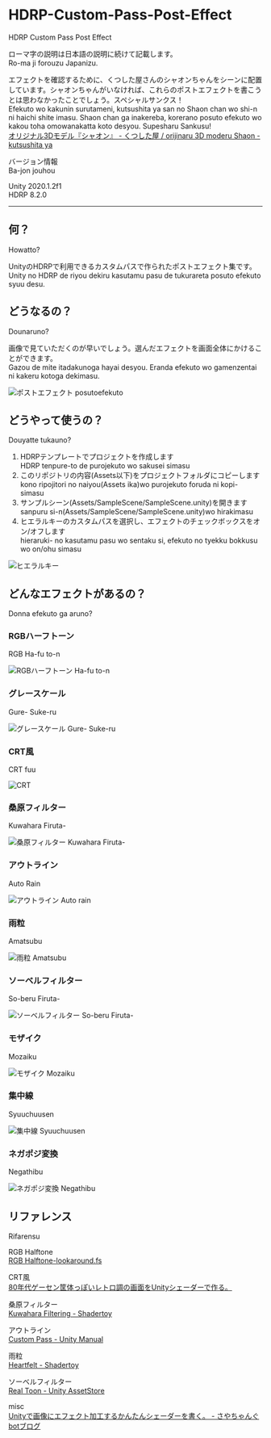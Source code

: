 # HDRP-Custom-Pass-Post-Effect  
HDRP Custom Pass Post Effect

ローマ字の説明は日本語の説明に続けて記載します。  
Ro-ma ji forouzu Japanizu.

エフェクトを確認するために、くつした屋さんのシャオンちゃんをシーンに配置しています。シャオンちゃんがいなければ、これらのポストエフェクトを書こうとは思わなかったことでしょう。スペシャルサンクス！  
Efekuto wo kakunin surutameni, kutsushita ya san no Shaon chan wo shi-n ni haichi shite imasu. Shaon chan ga inakereba, korerano posuto efekuto wo kakou toha omowanakatta koto desyou. Supesharu Sankusu!  
[オリジナル3Dモデル『シャオン』 - くつした屋 / orijinaru 3D moderu Shaon - kutsushita ya](https://booth.pm/ja/items/2048231)

バージョン情報  
Ba-jon jouhou

Unity 2020.1.2f1  
HDRP 8.2.0

---

## 何？  
Howatto?

UnityのHDRPで利用できるカスタムパスで作られたポストエフェクト集です。  
Unity no HDRP de riyou dekiru kasutamu pasu de tukurareta posuto efekuto syuu desu.

## どうなるの？  
Dounaruno?

画像で見ていただくのが早いでしょう。選んだエフェクトを画面全体にかけることができます。  
Gazou de mite itadakunoga hayai desyou. Eranda efekuto wo gamenzentai ni kakeru kotoga dekimasu.

![ポストエフェクト posutoefekuto](https://raw.githubusercontent.com/sayachang/HDRP-Custom-Pass-Post-Effect/master/Images/CustomPassImage.png "posteffect")

## どうやって使うの？  
Douyatte tukauno?

1. HDRPテンプレートでプロジェクトを作成します  
HDRP tenpure-to de purojekuto wo sakusei simasu
1. このリポジトリの内容(Assets以下)をプロジェクトフォルダにコピーします  
kono ripojitori no naiyou(Assets ika)wo purojekuto foruda ni kopi- simasu
1. サンプルシーン(Assets/SampleScene/SampleScene.unity)を開きます  
sanpuru si-n(Assets/SampleScene/SampleScene.unity)wo hirakimasu
1. ヒエラルキーのカスタムパスを選択し、エフェクトのチェックボックスをオン/オフします  
hieraruki- no kasutamu pasu wo sentaku si, efekuto no tyekku bokkusu wo on/ohu simasu

![ヒエラルキー](https://raw.githubusercontent.com/sayachang/HDRP-Custom-Pass-Post-Effect/master/Images/CustomPassGameObject.png "Hierarchy")

## どんなエフェクトがあるの？  
Donna efekuto ga aruno?

### RGBハーフトーン  
RGB Ha-fu to-n

![RGBハーフトーン Ha-fu to-n](https://raw.githubusercontent.com/sayachang/HDRP-Custom-Pass-Post-Effect/master/Images/Halftone.png "RGB Halftone")

### グレースケール  
Gure- Suke-ru

![グレースケール Gure- Suke-ru](https://raw.githubusercontent.com/sayachang/HDRP-Custom-Pass-Post-Effect/master/Images/Grayscale.png "Grayscale")

### CRT風  
CRT fuu

![CRT](https://raw.githubusercontent.com/sayachang/HDRP-Custom-Pass-Post-Effect/master/Images/CRT.png "CRT")

### 桑原フィルター  
Kuwahara Firuta-

![桑原フィルター Kuwahara Firuta-](https://raw.githubusercontent.com/sayachang/HDRP-Custom-Pass-Post-Effect/master/Images/KuwaharaFilter.png "Kuwahara Filter")

### アウトライン  
Auto Rain

![アウトライン Auto rain](https://raw.githubusercontent.com/sayachang/HDRP-Custom-Pass-Post-Effect/master/Images/Outline.png "Outline")

### 雨粒  
Amatsubu

![雨粒 Amatsubu](https://raw.githubusercontent.com/sayachang/HDRP-Custom-Pass-Post-Effect/master/Images/RainDrops.png "Rain Drops")

### ソーベルフィルター  
So-beru Firuta-

![ソーベルフィルター So-beru Firuta-](https://raw.githubusercontent.com/sayachang/HDRP-Custom-Pass-Post-Effect/master/Images/SobelFilter.png "Sobel Filter")

### モザイク  
Mozaiku

![モザイク Mozaiku](https://raw.githubusercontent.com/sayachang/HDRP-Custom-Pass-Post-Effect/master/Images/Mosaic.png "Mosaic")

### 集中線  
Syuuchuusen

![集中線 Syuuchuusen](https://raw.githubusercontent.com/sayachang/HDRP-Custom-Pass-Post-Effect/master/Images/Concentrated.png "Concentrated")

### ネガポジ変換  
Negathibu

![ネガポジ変換 Negathibu](https://raw.githubusercontent.com/sayachang/HDRP-Custom-Pass-Post-Effect/master/Images/Nega.png "Nega")

## リファレンス  
Rifarensu

RGB Halftone  
[RGB Halftone-lookaround.fs](https://editor.isf.video/shaders/234)

CRT風  
[80年代ゲーセン筐体っぽいレトロ調の画面をUnityシェーダーで作る。](https://sayachang-bot.hateblo.jp/entry/2019/12/11/231351)

桑原フィルター  
[Kuwahara Filtering - Shadertoy](https://www.shadertoy.com/view/MsXSz4#)

アウトライン  
[Custom Pass - Unity Manual](https://docs.unity3d.com/Packages/com.unity.render-pipelines.high-definition@8.2/manual/Custom-Pass.html)

雨粒  
[Heartfelt - Shadertoy](https://www.shadertoy.com/view/ltffzl)

ソーベルフィルター  
[Real Toon - Unity AssetStore](https://assetstore.unity.com/packages/vfx/shaders/realtoon-65518)

misc  
[Unityで画像にエフェクト加工するかんたんシェーダーを書く。 - さやちゃんぐbotブログ](https://sayachang-bot.hateblo.jp/entry/2019/02/09/200303)

